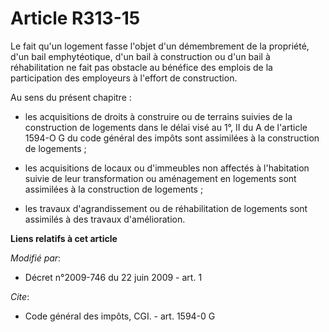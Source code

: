 # Article R313-15

Le fait qu'un logement fasse l'objet d'un démembrement de la propriété, d'un bail emphytéotique, d'un bail à construction ou
d'un bail à réhabilitation ne fait pas obstacle au bénéfice des emplois de la participation des employeurs à l'effort de
construction. 

Au sens du présent chapitre :

- les acquisitions de droits à construire ou de terrains suivies de la construction de logements dans le délai visé au 1°, II
du A de l'article 1594-O G du code général des impôts sont assimilées à la construction de logements ;

- les acquisitions de locaux ou d'immeubles non affectés à l'habitation suivie de leur transformation ou aménagement en
logements sont assimilées à la construction de logements ;

- les travaux d'agrandissement ou de réhabilitation de logements sont assimilés à des travaux d'amélioration.

**Liens relatifs à cet article**

_Modifié par_:

  - Décret n°2009-746 du 22 juin 2009 - art. 1

_Cite_:

  - Code général des impôts, CGI. - art. 1594-0 G
